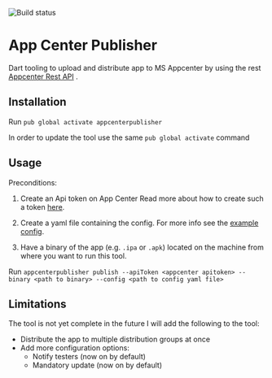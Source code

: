 ![Build status](https://travis-ci.com/remonh87/appcenterpublisher.svg?branch=master)


# App Center Publisher

Dart tooling to upload and distribute app to MS Appcenter by using the rest [Appcenter Rest API]("https://docs.microsoft.com/en-us/appcenter/distribution/uploading#uploading-the-package", "MS Api docs") .

## Installation

Run `pub global activate appcenterpublisher `

In order to update the tool use the same `pub global activate` command

## Usage 

Preconditions:
1. Create an Api token on App Center Read more about how to create such a token [here](https://docs.microsoft.com/en-us/appcenter/api-docs/ "Appcenter api docs").

2. Create a yaml file containing the config. For more info see the [example config](https://github.com/remonh87/appcenterpublisher/blob/master/example/lib/src/example_config.yaml  "Example config").

3. Have a binary of the app (e.g. `.ipa` or `.apk`) located on the machine from where you want to run this tool. 


Run ``` appcenterpublisher publish --apiToken <appcenter apitoken> --binary <path to binary> --config <path to config yaml file> ```


## Limitations

The tool is not yet complete in the future I will add the following to the tool:
  
* Distribute the app to multiple distribution groups at once
* Add more configuration options: 
    * Notify testers (now on by default)
    * Mandatory update (now on by default)
